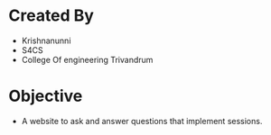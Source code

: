 # Created By
* Krishnanunni
* S4CS
* College Of engineering Trivandrum

# Objective

* A website to ask and answer questions that implement sessions.
